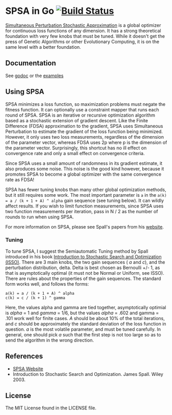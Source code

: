 # SPSA in Go [![Build Status][1]][2]

[Simultaneous Perturbation Stochastic Approximation](http://jhuapl.edu/SPSA) is a global optimizer for continuous loss functions of any dimension. It has a strong theoretical foundation with very few knobs that must be tuned. While it doesn't get the press of Genetic Algorithms or other Evolutionary Computing, it is on the same level with a better foundation.

## Documentation

See [godoc](http://godoc.org/github.com/yanatan16/golang-spsa) or the [examples](https://github.com/yanatan16/golang-spsa/blob/master/spsa_test.go)

## Using SPSA

SPSA minimizes a loss function, so maximization problems must negate the fitness function. It can optionally use a constraint mapper that runs each round of SPSA. SPSA is an iterative or recursive optimization algorithm based as a stochastic extension of gradient descent. Like the Finite Difference (FDSA) approximation to the gradient, SPSA uses Simultaneous Perturbation to estimate the gradient of the loss function being minimized. However, it only uses two loss measurements, regardless of the dimension of the parameter vector, whereas FDSA uses 2p where p is the dimension of the parameter vector. Surprisingly, this shortcut has no ill effect on convergence rate and only a small effect on convergence criteria.

Since SPSA uses a small amount of randomness in its gradient estimate, it also produces some noise. This noise is the good kind however, because it promotes SPSA to become a global optimizer with the same convergence rate as FDSA!

SPSA has fewer tuning knobs than many other global optimization methods, but it still requires some work. The most important parameter is `a` in the `a(k) = a / (k + 1 + A) ^ alpha` gain sequence (see tuning below). It can wildly affect results. If you wish to limit function measurements, since SPSA uses two function measurements per iteration, pass in N / 2 as the number of rounds to run when using SPSA.

For more information on SPSA, please see Spall's papers from his [website](http://jhuapl.edu/SPSA).

### Tuning

To tune SPSA, I suggest the Semiautomatic Tuning method by Spall introduced in his book [Introduction to Stochastic Search and Optimization (ISSO)](http://jhuapl.edu/ISSO/).
There are 3 main knobs, the two gain sequences ( _a_ and _c_), and the perturbation distribution, delta.
Delta is best chosen as Bernoulli +/- 1, as that is asymptotically optimal (it must not be Normal or Uniform, see ISSO).
There are rules about the properties of the gain sequences. The standard form works well, and follows the forms:

```
a(k) = a / (k + 1 + A) ^ alpha
c(k) = c / (k + 1) ^ gamma
```

Here, the values alpha and gamma are tied together, asymptotically optimial is _alpha_ = 1 and _gamma_ = 1/6, but the values _alpha_ = .602 and gamma = .101 work well for finite cases.
_A_ should be about 10% of the total iterations, and _c_ should be approximately the standard deviation of the loss function in question.
_a_ is the most volatile parameter, and must be tuned carefully. In general, one should pick _a_ such that the first step is not too large so as to send the algorithm in the wrong direction.

## References

- [SPSA Website](http://jhuapl.edu/SPSA)
- Introduction to Stochastic Search and Optimization. James Spall. Wiley 2003.

## License

The MIT License found in the LICENSE file.

[1]: https://travis-ci.org/yanatan16/golang-spsa.png?branch=master
[2]: http://travis-ci.org/yanatan16/golang-spsa
